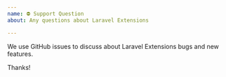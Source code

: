 ```yaml
---
name: ⛔ Support Question
about: Any questions about Laravel Extensions

---
```


We use GitHub issues to discuss about Laravel Extensions bugs and new features.

Thanks!
